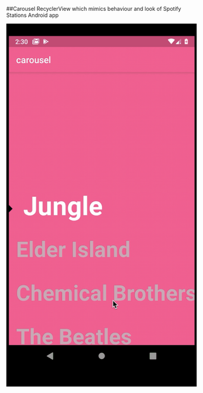 ##Carousel RecyclerView which mimics behaviour and look of Spotify Stations Android app

![](carousel.gif)